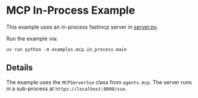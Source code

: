 # MCP In-Process Example

This example uses an in-process fastmcp server in [server.py](server.py).

Run the example via:

```
uv run python -m examples.mcp.in_process.main
```

## Details

The example uses the `MCPServerSse` class from `agents.mcp`. The server runs in a sub-process at `https://localhost:8000/sse`.

